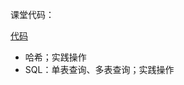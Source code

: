 课堂代码：

[代码](https://github.com/Bruce-Ch/BDMI-learn/blob/main/class5.ipynb)

* 哈希；实践操作
* SQL：单表查询、多表查询；实践操作